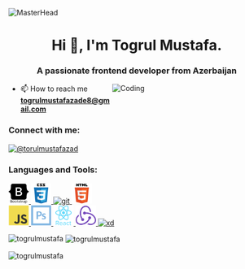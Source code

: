 ![MasterHead](https://cdn.dribbble.com/users/148731/screenshots/6662134/nowhiring-2019-dribbble.gif)
<h1 align="center">Hi 👋, I'm Togrul Mustafa.</h1>
<h3 align="center">A passionate frontend developer from Azerbaijan</h3>
<img align="right" alt="Coding" width="300" height="200" src="https://i.pinimg.com/originals/16/fe/7e/16fe7e7fb6eebb3087b6dc418748ee56.gif">

- 📫 How to reach me **togrulmustafazade8@gmail.com**

<h3 align="left">Connect with me:</h3>
<p align="left">
<a href="https://medium.com/@torulmustafazad" target="blank"><img align="center" src="https://raw.githubusercontent.com/rahuldkjain/github-profile-readme-generator/master/src/images/icons/Social/medium.svg" alt="@torulmustafazad" height="30" width="40" /></a>
</p>

<h3 align="left">Languages and Tools:</h3>
<p align="left"> <a href="https://getbootstrap.com" target="_blank" rel="noreferrer"> <img src="https://raw.githubusercontent.com/devicons/devicon/master/icons/bootstrap/bootstrap-plain-wordmark.svg" alt="bootstrap" width="40" height="40"/> </a> <a href="https://www.w3schools.com/css/" target="_blank" rel="noreferrer"> <img src="https://raw.githubusercontent.com/devicons/devicon/master/icons/css3/css3-original-wordmark.svg" alt="css3" width="40" height="40"/> </a> <a href="https://git-scm.com/" target="_blank" rel="noreferrer"> <img src="https://www.vectorlogo.zone/logos/git-scm/git-scm-icon.svg" alt="git" width="40" height="40"/> </a> <a href="https://www.w3.org/html/" target="_blank" rel="noreferrer"> <img src="https://raw.githubusercontent.com/devicons/devicon/master/icons/html5/html5-original-wordmark.svg" alt="html5" width="40" height="40"/> </a> <a href="https://developer.mozilla.org/en-US/docs/Web/JavaScript" target="_blank" rel="noreferrer"> <img src="https://raw.githubusercontent.com/devicons/devicon/master/icons/javascript/javascript-original.svg" alt="javascript" width="40" height="40"/> </a> <a href="https://www.photoshop.com/en" target="_blank" rel="noreferrer"> <img src="https://raw.githubusercontent.com/devicons/devicon/master/icons/photoshop/photoshop-line.svg" alt="photoshop" width="40" height="40"/> </a> <a href="https://reactjs.org/" target="_blank" rel="noreferrer"> <img src="https://raw.githubusercontent.com/devicons/devicon/master/icons/react/react-original-wordmark.svg" alt="react" width="40" height="40"/> </a> <a href="https://redux.js.org" target="_blank" rel="noreferrer"> <img src="https://raw.githubusercontent.com/devicons/devicon/master/icons/redux/redux-original.svg" alt="redux" width="40" height="40"/> </a> <a href="https://www.adobe.com/products/xd.html" target="_blank" rel="noreferrer"> <img src="https://cdn.worldvectorlogo.com/logos/adobe-xd.svg" alt="xd" width="40" height="40"/> </a> </p>

<p><img align="left" src="https://github-readme-stats.vercel.app/api/top-langs?username=togrulmustafa&show_icons=true&locale=en&layout=compact" alt="togrulmustafa" /></p>

<p>&nbsp;<img align="center" src="https://github-readme-stats.vercel.app/api?username=togrulmustafa&show_icons=true&locale=en" alt="togrulmustafa" /></p>

<p><img align="center" src="https://github-readme-streak-stats.herokuapp.com/?user=togrulmustafa&" alt="togrulmustafa" /></p>
